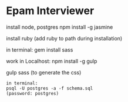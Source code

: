 # Epam Interviewer
install node, postgres
npm install -g jasmine

install ruby (add ruby to path during installation)

in terminal:
  gem install sass

work in Localhost:
  npm install -g gulp

  gulp sass (to generate the css)

	in terminal:
	psql -U postgres -a -f schema.sql
	(password: postgres)  
